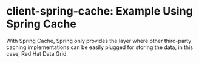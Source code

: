 client-spring-cache: Example Using Spring Cache
=========================================

With Spring Cache, Spring only provides the layer where other third-party caching implementations can be easily plugged for storing the data, in this case, Red Hat Data Grid.

